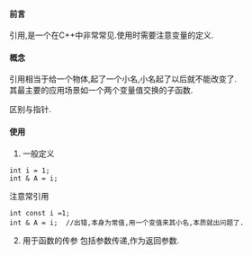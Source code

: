 #### 前言

引用,是一个在C++中非常常见.使用时需要注意变量的定义.


#### 概念

引用相当于给一个物体,起了一个小名,小名起了以后就不能改变了.  
其最主要的应用场景如一个两个变量值交换的子函数.

区别与指针.


#### 使用

1. 一般定义
```
int i = 1;
int & A = i;
```
注意常引用
```
int const i =1;
int & A = i;  //出错,本身为常值,用一个变值来其小名,本质就出问题了.
```

2. 用于函数的传参
包括参数传递,作为返回参数.
